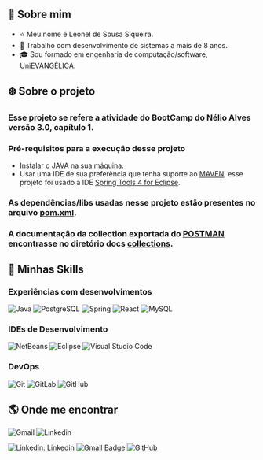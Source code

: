 ## :boy: Sobre mim
* :star: Meu nome é Leonel de Sousa Siqueira.
* :briefcase: Trabalho com desenvolvimento de sistemas a mais de 8 anos.
* :mortar_board: Sou formado em engenharia de computação/software, [UniEVANGÉLICA](https://www4.unievangelica.edu.br/).

## :snowflake: Sobre o projeto
### Esse projeto se refere a atividade do BootCamp do Nélio Alves versão 3.0, capítulo 1.
### Pré-requisitos para a execução desse projeto
* Instalar o [JAVA](https://www.oracle.com/br/java/technologies/javase/javase8-archive-downloads.html) na sua máquina.
* Usar uma IDE de sua preferência que tenha suporte ao [MAVEN](https://maven.apache.org/), esse projeto foi usado a IDE [Spring Tools 4 for Eclipse](https://spring.io/tools).
### As dependências/libs usadas nesse projeto estão presentes no arquivo [pom.xml](./backend/pom.xml).
### A documentação da collection exportada do [POSTMAN](https://www.postman.com/) encontrasse no diretório docs [collections](./backend/docs/DsCatalog-3.0-activity-cap1.postman_collection.json).

## :rocket: Minhas Skills
### Experiências com desenvolvimentos
![Java](https://img.shields.io/badge/-Java-333333?style=flat&logo=Java&logoColor=007396)
![PostgreSQL](https://img.shields.io/badge/-PostgreSQL-333333?style=flat&logo=postgresql)
![Spring](https://img.shields.io/badge/-Spring-333333?style=flat&logo=spring)
![React](https://img.shields.io/badge/-React-333333?style=flat&logo=react)
![MySQL](https://img.shields.io/badge/-MySQL-333333?style=flat&logo=mysql)
### IDEs de Desenvolvimento
![NetBeans](https://img.shields.io/badge/-NetBeans-333333?style=flat&logo=apachenetbeanside)
![Eclipse](https://img.shields.io/badge/-Eclipse-333333?style=flat&logo=eclipse-ide&logoColor=2C2255)
![Visual Studio Code](https://img.shields.io/badge/-Visual%20Studio%20Code-333333?style=flat&logo=visual-studio-code&logoColor=007ACC)
### DevOps
![Git](https://img.shields.io/badge/-Git-333333?style=flat&logo=git)
![GitLab](https://img.shields.io/badge/-GitLab-333333?style=flat&logo=gitlab)
![GitHub](https://img.shields.io/badge/-GitHub-333333?style=social&logo=github)

## :earth_americas: Onde me encontrar
![Gmail](https://img.shields.io/badge/-Gmail-FF0000?style=flat-square&labelColor=0000&logo=gmail&logoColor=white&link=leonel55souas@gmail.com)
![Linkedin](https://img.shields.io/badge/-Linkedin-0e76a8?style=flat-square&logo=Linkedin&logoColor=white&link=https://www.linkedin.com/in/leonel-de-sousa-siqueira-85866749/)

[![Linkedin: Linkedin](https://img.shields.io/badge/-Linkedin-blue?style=flat-square&logo=Linkedin&logoColor=white&link=link)](https://www.linkedin.com/in/leonel-de-sousa-siqueira-85866749/)
[![Gmail Badge](https://img.shields.io/badge/-Gmail-006bed?style=flat-square&logo=Gmail&logoColor=white&link=link)](mailto:leonel55souas@gmail.com)
[![GitHub]( https://img.shields.io/github/followers/LeonelSousa55?label=follow&style=social)](https://github.com/LeonelSousa55)
